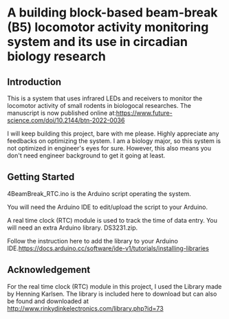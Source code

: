 # A building block-based beam-break (B5) locomotor activity monitoring system and its use in circadian biology research
## Introduction
This is a system that uses infrared LEDs and receivers to monitor the locomotor activity of small rodents in biologocal researches.
The manuscript is now published online at:https://www.future-science.com/doi/10.2144/btn-2022-0036

I will keep building this project, bare with me please. Highly appreciate any feedbacks on optimizing the system. I am a biology major, so this system is not optimized in engineer's eyes for sure. However, this also means you don't need engineer background to get it going at least.

## Getting Started
4BeamBreak_RTC.ino is the Arduino script operating the system.

You will need the Arduino IDE to edit/upload the script to your Arduino.

A real time clock (RTC) module is used to track the time of data entry. You will need an extra Arduino library. DS3231.zip.

Follow the instruction here to add the library to your Arduino IDE.https://docs.arduino.cc/software/ide-v1/tutorials/installing-libraries






## Acknowledgement
For the real time clock (RTC) module in this project, I used the Library made by Henning Karlsen. The library is included here to download but can also be found and downloaded at http://www.rinkydinkelectronics.com/library.php?id=73
